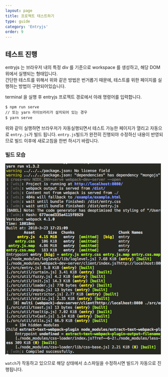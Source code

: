 ```yaml
---
layout: page
title: 프로젝트 테스트하기
type: guide
category: 'Entryjs'
order: 9
---
```


## 테스트 진행

entryjs 는 브라우저 내의 특정 div 를 기준으로 workspace 를 생성하고, 해당 DOM 위에서 실행되는 형태입니다.  
간단한 테스트를 위해서 위와 같은 방법은 번거롭기 때문에, 테스트를 위한 페이지를 실행하는 방법이 구현되어있습니다.

terminal 을 실행 후 entryjs 프로젝트 경로에서 아래 명령어를 입력합니다.

``` bash
$ npm run serve
// 또는 yarn 라이브러리가 설치되어 있는 경우
$ yarn serve
```

위와 같이 실행하면 브라우저가 자동실행되면서 테스트 가능한 페이지가 열리고 자동으로 `entry.js`가 빌드 됩니다. `entry.js`빌드가 완전히 진행되야 수정하신 내용이 반영되므로 빌드 이후에 새로고침을 한번 하시기 바랍니다.

### 빌드 모습
![빌드모습](../../images/entryjs/serve_build.png)

`watch`가 작동하고 있으므로 해당 상태에서 소스파일을 수정하시면 빌드가 자동으로 진행됩니다.
